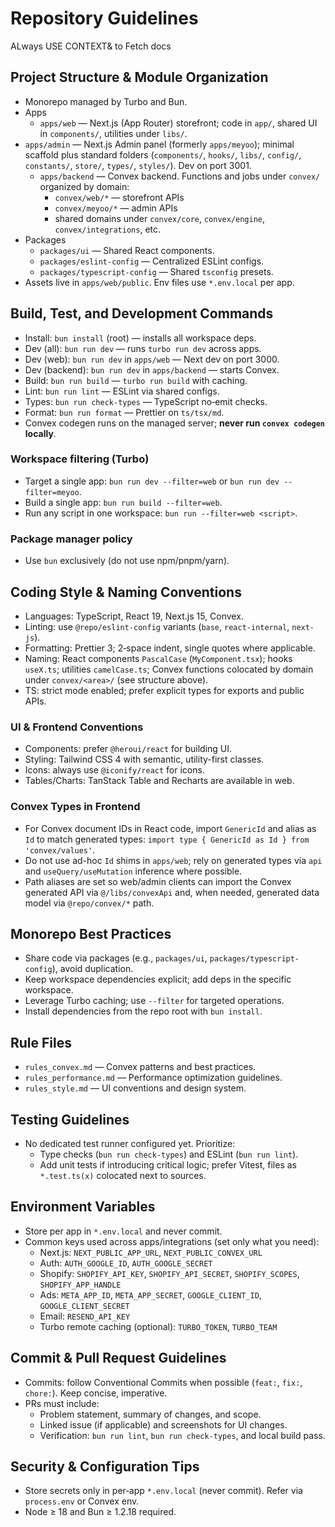 # Repository Guidelines

ALways USE CONTEXT& to Fetch docs

## Project Structure & Module Organization

- Monorepo managed by Turbo and Bun.
- Apps
  - `apps/web` — Next.js (App Router) storefront; code in `app/`, shared UI in `components/`, utilities under `libs/`.
- `apps/admin` — Next.js Admin panel (formerly `apps/meyoo`); minimal scaffold plus standard folders (`components/`, `hooks/`, `libs/`, `config/`, `constants/`, `store/`, `types/`, `styles/`). Dev on port 3001.
  - `apps/backend` — Convex backend. Functions and jobs under `convex/` organized by domain:
    - `convex/web/*` — storefront APIs
    - `convex/meyoo/*` — admin APIs
    - shared domains under `convex/core`, `convex/engine`, `convex/integrations`, etc.
- Packages
  - `packages/ui` — Shared React components.
  - `packages/eslint-config` — Centralized ESLint configs.
  - `packages/typescript-config` — Shared `tsconfig` presets.
- Assets live in `apps/web/public`. Env files use `*.env.local` per app.

## Build, Test, and Development Commands

- Install: `bun install` (root) — installs all workspace deps.
- Dev (all): `bun run dev` — runs `turbo run dev` across apps.
- Dev (web): `bun run dev` in `apps/web` — Next dev on port 3000.
- Dev (backend): `bun run dev` in `apps/backend` — starts Convex.
- Build: `bun run build` — `turbo run build` with caching.
- Lint: `bun run lint` — ESLint via shared configs.
- Types: `bun run check-types` — TypeScript no‑emit checks.
- Format: `bun run format` — Prettier on `ts/tsx/md`.
- Convex codegen runs on the managed server; **never run `convex codegen` locally**.

### Workspace filtering (Turbo)

- Target a single app: `bun run dev --filter=web` or `bun run dev --filter=meyoo`.
- Build a single app: `bun run build --filter=web`.
- Run any script in one workspace: `bun run --filter=web <script>`.

### Package manager policy

- Use `bun` exclusively (do not use npm/pnpm/yarn).

## Coding Style & Naming Conventions

- Languages: TypeScript, React 19, Next.js 15, Convex.
- Linting: use `@repo/eslint-config` variants (`base`, `react-internal`, `next-js`).
- Formatting: Prettier 3; 2‑space indent, single quotes where applicable.
- Naming: React components `PascalCase` (`MyComponent.tsx`); hooks `useX.ts`; utilities `camelCase.ts`; Convex functions colocated by domain under `convex/<area>/` (see structure above).
- TS: strict mode enabled; prefer explicit types for exports and public APIs.

### UI & Frontend Conventions

- Components: prefer `@heroui/react` for building UI.
- Styling: Tailwind CSS 4 with semantic, utility-first classes.
- Icons: always use `@iconify/react` for icons.
- Tables/Charts: TanStack Table and Recharts are available in web.

### Convex Types in Frontend

- For Convex document IDs in React code, import `GenericId` and alias as `Id` to match generated types: `import type { GenericId as Id } from 'convex/values'`.
- Do not use ad-hoc `Id` shims in `apps/web`; rely on generated types via `api` and `useQuery/useMutation` inference where possible.
- Path aliases are set so web/admin clients can import the Convex generated API via `@/libs/convexApi` and, when needed, generated data model via `@repo/convex/*` path.

## Monorepo Best Practices

- Share code via packages (e.g., `packages/ui`, `packages/typescript-config`), avoid duplication.
- Keep workspace dependencies explicit; add deps in the specific workspace.
- Leverage Turbo caching; use `--filter` for targeted operations.
- Install dependencies from the repo root with `bun install`.

## Rule Files

- `rules_convex.md` — Convex patterns and best practices.
- `rules_performance.md` — Performance optimization guidelines.
- `rules_style.md` — UI conventions and design system.

## Testing Guidelines

- No dedicated test runner configured yet. Prioritize:
  - Type checks (`bun run check-types`) and ESLint (`bun run lint`).
  - Add unit tests if introducing critical logic; prefer Vitest, files as `*.test.ts(x)` colocated next to sources.

## Environment Variables

- Store per app in `*.env.local` and never commit.
- Common keys used across apps/integrations (set only what you need):
  - Next.js: `NEXT_PUBLIC_APP_URL`, `NEXT_PUBLIC_CONVEX_URL`
  - Auth: `AUTH_GOOGLE_ID`, `AUTH_GOOGLE_SECRET`
  - Shopify: `SHOPIFY_API_KEY`, `SHOPIFY_API_SECRET`, `SHOPIFY_SCOPES`, `SHOPIFY_APP_HANDLE`
  - Ads: `META_APP_ID`, `META_APP_SECRET`, `GOOGLE_CLIENT_ID`, `GOOGLE_CLIENT_SECRET`
  - Email: `RESEND_API_KEY`
  - Turbo remote caching (optional): `TURBO_TOKEN`, `TURBO_TEAM`

## Commit & Pull Request Guidelines

- Commits: follow Conventional Commits when possible (`feat:`, `fix:`, `chore:`). Keep concise, imperative.
- PRs must include:
  - Problem statement, summary of changes, and scope.
  - Linked issue (if applicable) and screenshots for UI changes.
  - Verification: `bun run lint`, `bun run check-types`, and local build pass.

## Security & Configuration Tips

- Store secrets only in per‑app `*.env.local` (never commit). Refer via `process.env` or Convex env.
- Node ≥ 18 and Bun ≥ 1.2.18 required.
